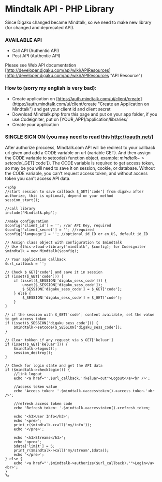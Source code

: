 # Mindtalk API - PHP Library

Since Digaku changed became Mindtalk, so we need to make new library (for changed and deprecated API).

### AVAILABLE API
* Call API (Authentic API)
* Post API (Authentic API)

Please see Web API documentation [http://developer.digaku.com/api/wiki/APIResources](http://developer.digaku.com/api/wiki/APIResources "API Resource")

### How to (sorry my english is very bad):

* Create application on [https://auth.mindtalk.com/ui/client/create](https://auth.mindtalk.com/ui/client/create "Create an Application on Mindtalk") and get your client id and client secret
* Download Mindtalk.php from this page and put on your app folder, if you use Codeigniter, put on [YOUR_APP]/application/libraries/
* Create your application

### SINGLE SIGN ON (you may need to read this http://oauth.net/)
After authorize proccess, Mindtalk.com API will be redirect to your callback url given and add a CODE variable on url (variable GET). And then assign the CODE variable to setcode() function object, example: $mindtalk->setcode($_GET['code']). The CODE variable is required to get access token, so may be you will need to save it on session, cookie, or database. Without the CODE variable, you can't request access token, and without access token you can't access API data.

	<?php
	//start session to save callback $_GET['code'] from digaku after authorize, this is optional, depend on your method
	session_start();

	//call library
	include('Mindtalk.php');

	//make configuration
	$config['client_id'] = ''; //or API Key, required
	$config['client_secret'] = ''; //required
	$config['language'] = ''; //optional id_ID or en_US, default id_ID

	// Assign class object with configuration to $mindtalk
	// Use $this->load->library('mindtalk', $config); for Codeigniter
	$mindtalk = new Mindtalk($config);

	// Your application callback
	$url_callback = '';

	// Check $_GET['code'] and save it in session
	if (isset($_GET['code'])) {
		if (isset($_SESSION['digaku_sess_code'])) {
			unset($_SESSION['digaku_sess_code']);
			$_SESSION['digaku_sess_code'] = $_GET['code'];
		} else {
			$_SESSION['digaku_sess_code'] = $_GET['code'];
		}
	}

	// if the session with $_GET['code'] content available, set the value to get access token
	if (isset($_SESSION['digaku_sess_code'])) {
		$mindtalk->setcode($_SESSION['digaku_sess_code']);
	}

	// Clear tokken if any request via $_GET['keluar']
	if (isset($_GET['keluar'])) {
		$mindtalk->logout();
		session_destroy();
	}

	// Check for login state and get the API data
	if ($mindtalk->checklogin()) {
		//link logout
		echo '<a href="'.$url_callback.'?keluar=out">Logout</a><br />';
	
		//access token value
		echo 'Access token: '.$mindtalk->accesstoken()->access_token.'<br />';
	
		//refresh access token code
		echo 'Refresh token: '.$mindtalk->accesstoken()->refresh_token;
	
		echo '<h3>User Info</h3>';
		echo '<pre>';
		print_r($mindtalk->call('my/info'));
		echo '</pre>';
	
		echo '<h3>Streams</h3>';
		echo '<pre>';
		$data['limit'] = 5;
		print_r($mindtalk->call('my/stream',$data));
		echo '</pre>';
	} else {
		echo '<a href="'.$mindtalk->authorize($url_callback).'">Login</a><br>';
	}
	?>